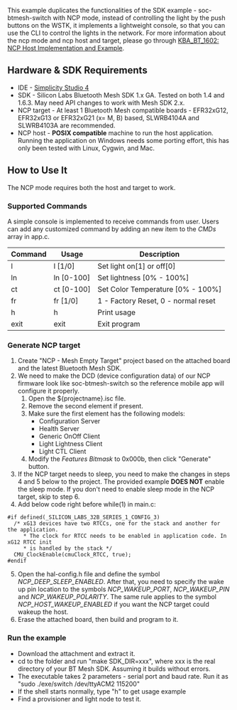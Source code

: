 This example duplicates the functionalities of the SDK example - soc-btmesh-switch with NCP mode, instead of controlling the light by the push buttons on the WSTK, it implements a lightweight console, so that you can use the CLI to control the lights in the network. For more information about the ncp mode and ncp host and target, please go through [KBA_BT_1602: NCP Host Implementation and Example](https://www.silabs.com/community/wireless/bluetooth/knowledge-base.entry.html/2018/01/18/ncp_host_implementat-PEsT).

Hardware & SDK Requirements
---------------------------

-   IDE - [Simplicity Studio 4](http://www.silabs.com/products/mcu/Pages/simplicity-studio.aspx)
-   SDK - Silicon Labs Bluetooth Mesh SDK 1.x GA. Tested on both 1.4 and 1.6.3. May need API changes to work with Mesh SDK 2.x.
-   NCP target - At least 1 Bluetooth Mesh compatible boards - EFR32xG12, EFR32xG13 or EFR32xG21 (x= M, B) based, SLWRB4104A and SLWRB4103A are recommended.
-   NCP host - **POSIX compatible** machine to run the host application. Running the application on Windows needs some porting effort, this has only been tested with Linux, Cygwin, and Mac.

How to Use It
-------------

The NCP mode requires both the host and target to work.

### Supported Commands

A simple console is implemented to receive commands from user. Users can add any customized command by adding an new item to the *CMDs* array in app.c.

| Command | Usage | Description |
| --- | --- | --- |
| l | l [1/0] | Set light on[1] or off[0] |
| ln | ln [0-100] | Set lightness [0% - 100%] |
| ct | ct [0-100] | Set Color Temperature [0% - 100%] |
| fr | fr [1/0] | 1 - Factory Reset, 0 - normal reset |
| h | h | Print usage |
| exit | exit | Exit program |

### Generate NCP target

1.  Create "NCP - Mesh Empty Target" project based on the attached board and the latest Bluetooth Mesh SDK.
2.  We need to make the DCD (device configuration data) of our NCP firmware look like soc-btmesh-switch so the reference mobile app will configure it properly.
    1. Open the ${projectname}.isc file.
    2. Remove the second element if present.
    3. Make sure the first element has the following models:
         * Configuration Server
         * Health Server
         * Generic OnOff Client
         * Light Lightness Client
         * Light CTL Client
    4. Modify the *Features Bitmask* to 0x000b, then click "Generate" button.
3.  If the NCP target needs to sleep, you need to make the changes in steps 4 and 5 below to the project. The provided example **DOES NOT** enable the sleep mode. If you don't need to enable sleep mode in the NCP target, skip to step 6.
4.  Add below code right before while(1) in main.c:

```
#if defined(_SILICON_LABS_32B_SERIES_1_CONFIG_3)
  /* xG13 devices have two RTCCs, one for the stack and another for the application.
     * The clock for RTCC needs to be enabled in application code. In xG12 RTCC init
     * is handled by the stack */
  CMU_ClockEnable(cmuClock_RTCC, true);
#endif

```

5.  Open the hal-config.h file and define the symbol *NCP_DEEP_SLEEP_ENABLED*. After that, you need to specify the wake up pin location to the symbols *NCP_WAKEUP_PORT*, *NCP_WAKEUP_PIN* and *NCP_WAKEUP_POLARITY*. The same rule applies to the symbol *NCP_HOST_WAKEUP_ENABLED* if you want the NCP target could wakeup the host.
6.  Erase the attached board, then build and program to it.

### Run the example

-   Download the attachment and extract it.
-   cd to the folder and run "make SDK_DIR=xxx", where xxx is the real directory of your BT Mesh SDK. Assuming it builds without errors.
-   The executable takes 2 parameters - serial port and baud rate. Run it as "sudo ./exe/switch /dev/ttyACM2 115200"
-   If the shell starts normally, type "h" to get usage example
-   Find a provisioner and light node to test it.
